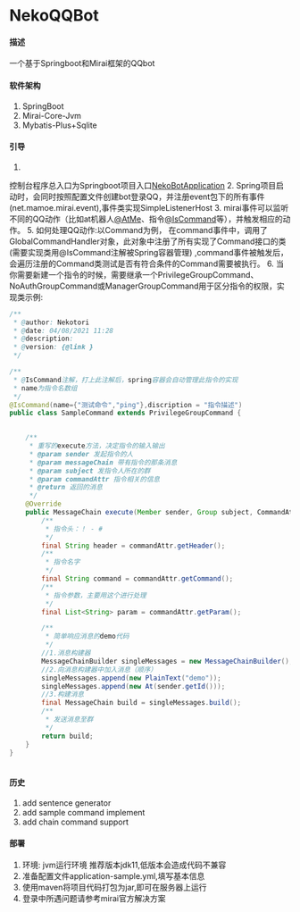 # NekoQQBot

#### 描述

一个基于Springboot和Mirai框架的QQbot

#### 软件架构

1. SpringBoot
2. Mirai-Core-Jvm
3. Mybatis-Plus+Sqlite

#### 引导

1.
控制台程序总入口为Springboot项目入口[NekoBotApplication](https://gitee.com/nekotori/neko-qqbot/blob/master/NekoBot-Terminal/src/main/java/org/nekotori/NekoBotApplication.java)
2. Spring项目启动时，会同时按照配置文件创建bot登录QQ，并注册event包下的所有事件(net.mamoe.mirai.event),事件类实现SimpleListenerHost
3. mirai事件可以监听不同的QQ动作（比如at机器人[@AtMe]()、指令[@IsCommand]()等），并触发相应的动作。
5. 如何处理QQ动作:以Command为例， 在command事件中，调用了GlobalCommandHandler对象，此对象中注册了所有实现了Command接口的类(需要实现类用@IsCommand注解被Spring容器管理)
   ,command事件被触发后，会遍历注册的Command类测试是否有符合条件的Command需要被执行。
6. 当你需要新建一个指令的时候，需要继承一个PrivilegeGroupCommand、NoAuthGroupCommand或ManagerGroupCommand用于区分指令的权限，实现类示例:

```java
/**
 * @author: Nekotori
 * @date: 04/08/2021 11:28
 * @description:
 * @version: {@link }
 */

/**
 * @IsCommand注解，打上此注解后，spring容器会自动管理此指令的实现
 * name为指令名数组
 */
@IsCommand(name={"测试命令","ping"},discription = "指令描述")
public class SampleCommand extends PrivilegeGroupCommand {
    

    /**
     * 重写的execute方法，决定指令的输入输出
     * @param sender 发起指令的人
     * @param messageChain 带有指令的那条消息
     * @param subject 发指令人所在的群
     * @param commandAttr 指令相关的信息
     * @return 返回的消息
     */
    @Override
    public MessageChain execute(Member sender, Group subject, CommandAttr commandAttr, MessageChain messageChain) {
        /**
         * 指令头：！ - #
         */
        final String header = commandAttr.getHeader();
        /**
         * 指令名字
         */
        final String command = commandAttr.getCommand();
        /**
         * 指令参数，主要用这个进行处理
         */
        final List<String> param = commandAttr.getParam();

        /**
         * 简单响应消息的demo代码
         */
        //1.消息构建器
        MessageChainBuilder singleMessages = new MessageChainBuilder();
        //2.向消息构建器中加入消息（顺序）
        singleMessages.append(new PlainText("demo"));
        singleMessages.append(new At(sender.getId()));
        //3.构建消息
        final MessageChain build = singleMessages.build();
        /**
         * 发送消息至群
         */
        return build;
    }
}
    
```

#### 历史

1. add sentence generator
2. add sample command implement
3. add chain command support

#### 部署

1. 环境: jvm运行环境 推荐版本jdk11,低版本会造成代码不兼容
2. 准备配置文件application-sample.yml,填写基本信息
3. 使用maven将项目代码打包为jar,即可在服务器上运行
4. 登录中所遇问题请参考mirai官方解决方案
